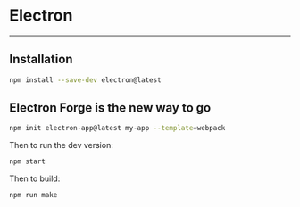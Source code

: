 # Electron

---


## Installation

```bash
npm install --save-dev electron@latest
```


## Electron Forge is the new way to go

```bash
npm init electron-app@latest my-app --template=webpack
```

Then to run the dev version:

```bash
npm start
```

Then to build:

```bash
npm run make
```
